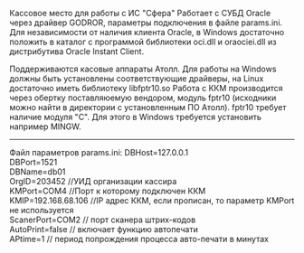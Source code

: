Кассовое место для работы с ИС "Сфера"
    Работает с СУБД Oracle через драйвер GODROR, параметры подключения в файле params.ini. Для независимости от наличия клиента Oracle, в Windows достаточно положить в каталог с программой библиотеки oci.dll и oraociei.dll из дистрибутива Oracle Instant Client.

Поддерживаются касовые аппараты Атолл. Для работы на Windows должны быть установлены соответствующие драйверы, на Linux достаточно иметь библиотеку libfptr10.so
Работа с ККМ производится через обертку поставляюемую вендором, модуль fptr10 (исходники можно найти в директории с установленным ПО Атолл). fptr10 требует наличие модуля "C". Для этого в Windows требуется установить например MINGW.

____
Файл параметров params.ini:
    DBHost=127.0.0.1  
    DBPort=1521  
    DBName=db01  
    OrgID=203452 //УИД организации кассира  
    KMPort=COM4 //Порт к которому подключен ККМ  
    KMIP=192.168.68.106 //IP адрес ККМ, если прописан, то параметр KMPort не используется  
    ScanerPort=COM2 // порт сканера штрих-кодов  
    AutoPrint=false // включает функцию автопечати  
    APtime=1 // период попрождения процесса авто-печати в минутах  
